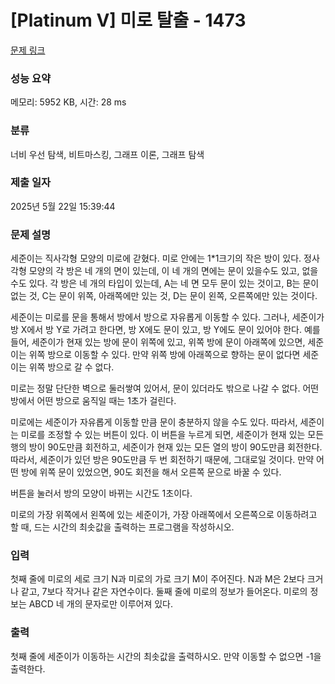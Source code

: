 # [Platinum V] 미로 탈출 - 1473 

[문제 링크](https://www.acmicpc.net/problem/1473) 

### 성능 요약

메모리: 5952 KB, 시간: 28 ms

### 분류

너비 우선 탐색, 비트마스킹, 그래프 이론, 그래프 탐색

### 제출 일자

2025년 5월 22일 15:39:44

### 문제 설명

<p>세준이는 직사각형 모양의 미로에 갇혔다. 미로 안에는 1*1크기의 작은 방이 있다. 정사각형 모양의 각 방은 네 개의 면이 있는데, 이 네 개의 면에는 문이 있을수도 있고, 없을수도 있다. 각 방은 네 개의 타입이 있는데, A는 네 면 모두 문이 있는 것이고, B는 문이 없는 것, C는 문이 위쪽, 아래쪽에만 있는 것, D는 문이 왼쪽, 오른쪽에만 있는 것이다.</p>

<p>세준이는 미로를 문을 통해서 방에서 방으로 자유롭게 이동할 수 있다. 그러나, 세준이가 방 X에서 방 Y로 가려고 한다면, 방 X에도 문이 있고, 방 Y에도 문이 있어야 한다. 예를 들어, 세준이가 현재 있는 방에 문이 위쪽에 있고, 위쪽 방에 문이 아래쪽에 있으면, 세준이는 위쪽 방으로 이동할 수 있다. 만약 위쪽 방에 아래쪽으로 향하는 문이 없다면 세준이는 위쪽 방으로 갈 수 없다.</p>

<p>미로는 정말 단단한 벽으로 둘러쌓여 있어서, 문이 있더라도 밖으로 나갈 수 없다. 어떤 방에서 어떤 방으로 움직일 때는 1초가 걸린다.</p>

<p>미로에는 세준이가 자유롭게 이동할 만큼 문이 충분하지 않을 수도 있다. 따라서, 세준이는 미로를 조정할 수 있는 버튼이 있다. 이 버튼을 누르게 되면, 세준이가 현재 있는 모든 행의 방이 90도만큼 회전하고, 세준이가 현재 있는 모든 열의 방이 90도만큼 회전한다. 따라서, 세준이가 있던 방은 90도만큼 두 번 회전하기 때문에, 그대로일 것이다. 만약 어떤 방에 위쪽 문이 있었으면, 90도 회전을 해서 오른쪽 문으로 바꿀 수 있다.</p>

<p>버튼을 눌러서 방의 모양이 바뀌는 시간도 1초이다.</p>

<p>미로의 가장 위쪽에서 왼쪽에 있는 세준이가, 가장 아래쪽에서 오른쪽으로 이동하려고 할 때, 드는 시간의 최솟값을 출력하는 프로그램을 작성하시오.</p>

### 입력 

 <p>첫째 줄에 미로의 세로 크기 N과 미로의 가로 크기 M이 주어진다. N과 M은 2보다 크거나 같고, 7보다 작거나 같은 자연수이다. 둘째 줄에 미로의 정보가 들어온다. 미로의 정보는 ABCD 네 개의 문자로만 이루어져 있다.</p>

### 출력 

 <p>첫째 줄에 세준이가 이동하는 시간의 최솟값을 출력하시오. 만약 이동할 수 없으면 -1을 출력한다.</p>

